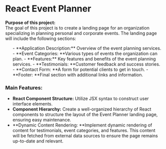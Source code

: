<h1>React Event Planner</h1>

<p><strong>Purpose of this project:</strong><br>
The goal of this project is to create a landing page for an organization specializing in planning personal and corporate events. The landing page will include the following sections:</p><ul>
- **Application Description:** Overview of the event planning services.
- **Event Categories: **Various types of events the organization can plan.
- **Features:** Key features and benefits of the event planning services.
- **Testimonials: **Customer feedback and success stories.
- **Contact Form: **A form for potential clients to get in touch.
- **Footer: **Final section with additional links and information.
</ul>


### Main Features:
- **React Component Structure:** Utilize JSX syntax to construct user interface elements.
- **Component Hierarchy:** Create a well-organized hierarchy of React components to structure the layout of the Event Planner landing page, ensuring easy maintenance.
- **Dynamic Content Rendering: **Implement dynamic rendering of content for testimonials, event categories, and features. This content will be fetched from external data sources to ensure the page remains up-to-date and relevant.
